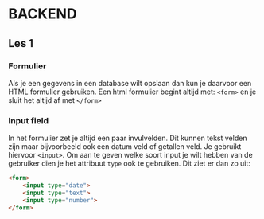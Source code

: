 # BACKEND

## Les 1

### Formulier

Als je een gegevens in een database wilt opslaan dan kun je daarvoor een HTML formulier gebruiken.
Een html formulier begint altijd met: `<form>` en je sluit het altijd af met `</form>`

### Input field

In het formulier zet je altijd een paar invulvelden. Dit kunnen tekst velden zijn maar bijvoorbeeld ook een datum veld of getallen veld. Je gebruikt hiervoor `<input>`. Om aan te geven welke soort input je wilt hebben van de gebruiker dien je het attribuut `type` ook te gebruiken. Dit ziet er dan zo uit:

```html
<form>
    <input type="date">
    <input type="text">
    <input type="number">
</form>
```
